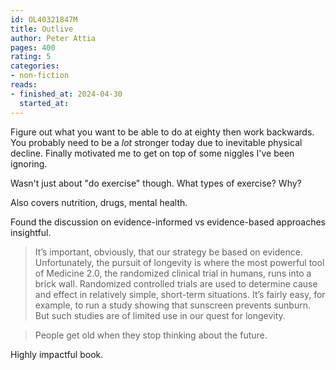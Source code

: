 ```yaml
---
id: OL40321847M
title: Outlive
author: Peter Attia
pages: 400
rating: 5
categories:
- non-fiction
reads:
- finished_at: 2024-04-30
  started_at: 
---
```


Figure out what you want to be able to do at eighty then work backwards. You
probably need to be a _lot_ stronger today due to inevitable physical decline.
Finally motivated me to get on top of some niggles I've been ignoring.

Wasn't just about "do exercise" though. What types of exercise? Why?

Also covers nutrition, drugs, mental health.

Found the discussion on evidence-informed vs evidence-based approaches insightful.

> It’s important, obviously, that our strategy be based on evidence. Unfortunately, the pursuit of longevity is where the most powerful tool of Medicine 2.0, the randomized clinical trial in humans, runs into a brick wall. Randomized controlled trials are used to determine cause and effect in relatively simple, short-term situations. It’s fairly easy, for example, to run a study showing that sunscreen prevents sunburn. But such studies are of limited use in our quest for longevity.

> People get old when they stop thinking about the future.

Highly impactful book.
